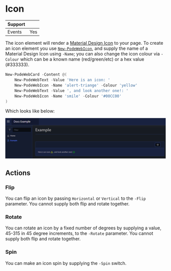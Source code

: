 # Icon

| Support | |
| ------- |-|
| Events | Yes |

The icon element will render a [Material Design Icon](https://materialdesignicons.com) to your page. To create an icon element you use [`New-PodeWebIcon`](../../../Functions/Elements/New-PodeWebIcon), and supply the name of a Material Design Icon using `-Name`; you can also change the icon colour via `-Colour` which can be a known name (red/green/etc) or a hex value (#333333).

```powershell
New-PodeWebCard -Content @(
    New-PodeWebText -Value 'Here is an icon: '
    New-PodeWebIcon -Name 'alert-triange' -Colour 'yellow'
    New-PodeWebText -Value ', and look another one!: '
    New-PodeWebIcon -Name 'smile' -Colour '#00CC00'
)
```

Which looks like below:

![icon_ele](../../../images/icon_ele.png)

## Actions

### Flip

You can flip an icon by passing `Horizontal` or `Vertical` to the `-Flip` parameter. You cannot supply both flip and rotate together.

### Rotate

You can rotate an icon by a fixed number of degrees by supplying a value, 45-315 in 45 degree increments, to the `-Rotate` parameter. You cannot supply both flip and rotate together.

### Spin

You can make an icon spin by supplying the `-Spin` switch.
